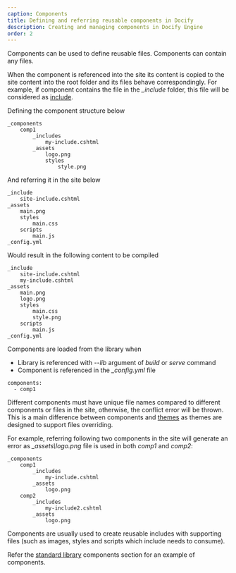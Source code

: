 ```yaml
---
caption: Components
title: Defining and referring reusable components in Docify
description: Creating and managing components in Docify Engine
order: 2
---
```

Components can be used to define reusable files. Components can contain any files.

When the component is referenced into the site its content is copied to the site content into the root folder and its files behave correspondingly. For example, if component contains the file in the *_include* folder, this file will be considered as [include](/includes/).

Defining the component structure below

~~~
_components
    comp1
        _includes
            my-include.cshtml
        _assets
            logo.png
            styles
                style.png
~~~

And referring it in the site below

~~~
_include
    site-include.cshtml
_assets
    main.png
    styles
        main.css
    scripts
        main.js
_config.yml
~~~

Would result in the following content to be compiled

~~~
_include
    site-include.cshtml
    my-include.cshtml
_assets
    main.png
    logo.png
    styles
        main.css
        style.png
    scripts
        main.js
_config.yml
~~~

Components are loaded from the library when

* Library is referenced with *--lib* argument of *build* or *serve* command
* Component is referenced in the *_config.yml* file

~~~
components:
  - comp1
~~~

Different components must have unique file names compared to different components or files in the site, otherwise, the conflict error will be thrown. This is a main difference between components and [themes](/custom-library/themes/) as themes are designed to support files overriding.

For example, referring following two components in the site will generate an error as *_assets\logo.png* file is used in both *comp1* and *comp2*:

~~~
_components
    comp1
        _includes
            my-include.cshtml
        _assets
            logo.png
    comp2
        _includes
            my-include2.cshtml
        _assets
            logo.png
~~~

Components are usually used to create reusable includes with supporting files (such as images, styles and scripts which include needs to consume).

Refer the [standard library](/standard-library/) components section for an example of components.